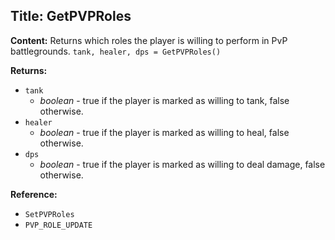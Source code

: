 ## Title: GetPVPRoles

**Content:**
Returns which roles the player is willing to perform in PvP battlegrounds.
`tank, healer, dps = GetPVPRoles()`

**Returns:**
- `tank`
  - *boolean* - true if the player is marked as willing to tank, false otherwise.
- `healer`
  - *boolean* - true if the player is marked as willing to heal, false otherwise.
- `dps`
  - *boolean* - true if the player is marked as willing to deal damage, false otherwise.

**Reference:**
- `SetPVPRoles`
- `PVP_ROLE_UPDATE`